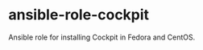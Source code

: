 ansible-role-cockpit
====================

Ansible role for installing Cockpit in Fedora and CentOS.
